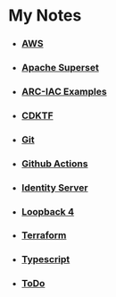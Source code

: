 # My Notes

* ### [AWS](./AWS/README.md)
* ### [Apache Superset](./Superset/README.md)
* ### [ARC-IAC Examples](./arc-iac-examples/README.md)
* ### [CDKTF](./CDKTF/README.md)
* ### [Git](GIT/README.md)
* ### [Github Actions](GIT-ACTIONS/README.md)
* ### [Identity Server](./IdentityServer/README.md)
* ### [Loopback 4](./Loopback4/README.md)
* ### [Terraform](./Terraform/README.md)
* ### [Typescript](./Typescript/README.md)
* ### [ToDo](./todo.md)